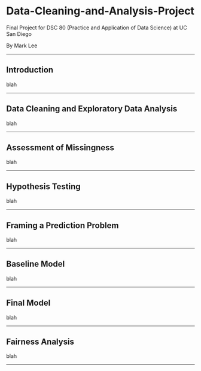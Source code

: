# Data-Cleaning-and-Analysis-Project

Final Project for DSC 80 (Practice and Application of Data Science) at UC San Diego

By Mark Lee

---

## Introduction

blah

---

## Data Cleaning and Exploratory Data Analysis

blah

---

## Assessment of Missingness

blah

---

## Hypothesis Testing

blah

---

## Framing a Prediction Problem

blah

---

## Baseline Model

blah

---

## Final Model

blah

---

## Fairness Analysis

blah

---










